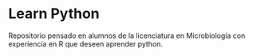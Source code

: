 # Learn Python
Repositorio pensado en alumnos de la licenciatura en Microbiología con experiencia en R que deseen aprender python.
